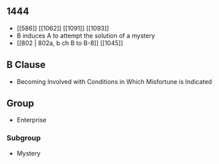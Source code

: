 ## 1444
- [[586]] [[1062]] [[1091]] [[1093]] 
- B induces A to attempt the solution of a mystery
- [[802 | 802a, b ch B to B-8]] [[1045]] 

## B Clause
- Becoming Involved with Conditions in Which Misfortune is Indicated

## Group
- Enterprise

### Subgroup
- Mystery

